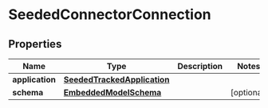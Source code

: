 
# SeededConnectorConnection

## Properties
Name | Type | Description | Notes
------------ | ------------- | ------------- | -------------
**application** | [**SeededTrackedApplication**](SeededTrackedApplication) |  | 
**schema** | [**EmbeddedModelSchema**](EmbeddedModelSchema) |  |  [optional]



